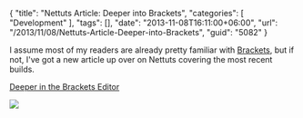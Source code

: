 {
	"title": "Nettuts Article: Deeper into Brackets",
	"categories": [
		"Development"
	],
	"tags": [],
	"date": "2013-11-08T16:11:00+06:00",
	"url": "/2013/11/08/Nettuts-Article-Deeper-into-Brackets",
	"guid": "5082"
}

<p>
I assume most of my readers are already pretty familiar with <a href="http://brackets.io">Brackets</a>, but if not, I've got a new article up over on Nettuts covering the most recent builds.
</p>

<p>
<a href="http://net.tutsplus.com/tutorials/tools-and-tips/deeper-in-the-brackets-editor/#comment-1114393824">Deeper in the Brackets Editor</a>
</p>

<img src="http://static.raymondcamden.com/images/deeper-in-brackets-preview.jpg" />